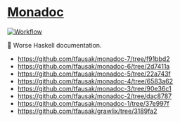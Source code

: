 # [Monadoc](http://github.com/tfausak/monadoc)

[![Workflow](https://github.com/tfausak/monadoc/actions/workflows/workflow.yaml/badge.svg)](https://github.com/tfausak/monadoc/actions/workflows/workflow.yaml)

:bookmark: Worse Haskell documentation.

- <https://github.com/tfausak/monadoc-7/tree/f91bbd2>
- <https://github.com/tfausak/monadoc-6/tree/2d7411a>
- <https://github.com/tfausak/monadoc-5/tree/22a743f>
- <https://github.com/tfausak/monadoc-4/tree/6583a62>
- <https://github.com/tfausak/monadoc-3/tree/90e36c1>
- <https://github.com/tfausak/monadoc-2/tree/dac8787>
- <https://github.com/tfausak/monadoc-1/tree/37e997f>
- <https://github.com/tfausak/grawlix/tree/3189fa2>
